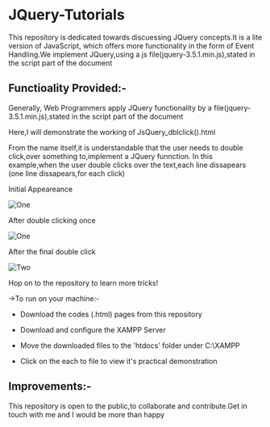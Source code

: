 # JQuery-Tutorials
This repository is dedicated towards discuessing JQuery concepts.It is a lite version of JavaScript, which offers more functionality in the form of Event Handling.We implement JQuery,using a js file(jquery-3.5.1.min.js),stated in the script part of the document 

## Functioality Provided:-

Generally, Web Programmers apply JQuery functionality by a file(jquery-3.5.1.min.js),stated in the script part of the document

Here,I will demonstrate the working of JsQuery_dblclick().html

From the name itself,it is understandable that the user needs to double click,over something to,implement a JQuery funnction.
In this example,when the user double clicks over the text,each line dissapears (one line dissapears,for each click)

Initial Appeareance

![One](https://user-images.githubusercontent.com/77625109/121893745-f7421600-cd3b-11eb-8394-349e246a678f.png)

After double clicking once


![One](https://user-images.githubusercontent.com/77625109/121894343-a8e14700-cd3c-11eb-9569-4d30244a68e2.png)

After the final double click


![Two](https://user-images.githubusercontent.com/77625109/121894432-c1e9f800-cd3c-11eb-9ed2-24712c1bd1c9.png)

Hop on to the repository to learn more tricks!


->To run on your machine:-

- Download the codes (.html) pages from this repository

- Download and configure the XAMPP Server

- Move the downloaded files to the 'htdocs' folder under C:\XAMPP

- Click on the each to file to view it's practical demonstration

## Improvements:-

This repository is open to the public,to collaborate and contribute.Get in touch with me and I would be more than happy
